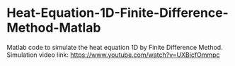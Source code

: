 # Heat-Equation-1D-Finite-Difference-Method-Matlab
Matlab code to simulate the heat equation 1D by Finite Difference Method. Simulation video link: https://www.youtube.com/watch?v=UXBicfOmmpc
